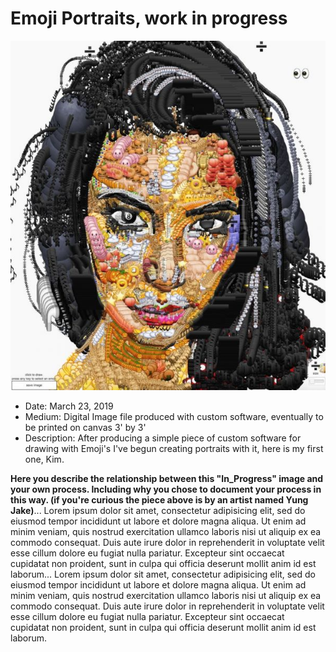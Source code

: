 # Emoji Portraits, work in progress

![In_Progress](In_Progress.jpg)

- Date: March 23, 2019
- Medium: Digital Image file produced with custom software, eventually to be printed on canvas 3' by 3'
- Description: After producing a simple piece of custom software for drawing with Emoji's I've begun creating portraits with it, here is my first one, Kim.

**Here you describe the relationship between this "In_Progress" image and your own process. Including why  you chose to document your process in this way. (if you're curious the piece above is by an artist named Yung Jake)**... Lorem ipsum dolor sit amet, consectetur adipisicing elit, sed do eiusmod tempor incididunt ut labore et dolore magna aliqua. Ut enim ad minim veniam, quis nostrud exercitation ullamco laboris nisi ut aliquip ex ea commodo consequat. Duis aute irure dolor in reprehenderit in voluptate velit esse cillum dolore eu fugiat nulla pariatur. Excepteur sint occaecat cupidatat non proident, sunt in culpa qui officia deserunt mollit anim id est laborum... Lorem ipsum dolor sit amet, consectetur adipisicing elit, sed do eiusmod tempor incididunt ut labore et dolore magna aliqua. Ut enim ad minim veniam, quis nostrud exercitation ullamco laboris nisi ut aliquip ex ea commodo consequat. Duis aute irure dolor in reprehenderit in voluptate velit esse cillum dolore eu fugiat nulla pariatur. Excepteur sint occaecat cupidatat non proident, sunt in culpa qui officia deserunt mollit anim id est laborum.
